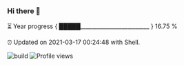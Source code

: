 ### Hi there 👋

⏳ Year progress { █████_________________________ } 16.75 %

⏰ Updated on 2021-03-17 00:24:48 with Shell.

![build](https://github.com/shenxianpeng/shenxianpeng/workflows/build/badge.svg) ![Profile views](https://gpvc.arturio.dev/shenxianpeng)